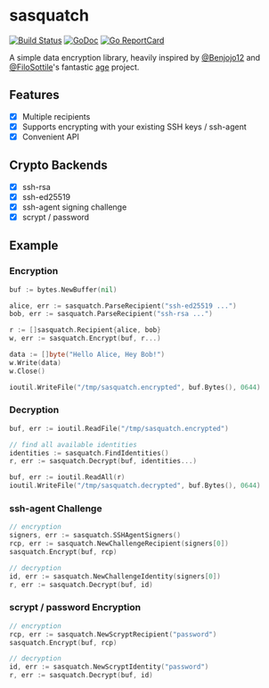 # sasquatch

[![Build Status](https://github.com/muesli/sasquatch/workflows/build/badge.svg)](https://github.com/muesli/sasquatch/actions)
[![GoDoc](https://godoc.org/github.com/golang/gddo?status.svg)](https://godoc.org/github.com/muesli/sasquatch)
[![Go ReportCard](http://goreportcard.com/badge/muesli/sasquatch)](http://goreportcard.com/report/muesli/sasquatch)

A simple data encryption library, heavily inspired by [@Benjojo12](https://github.com/benjojo) and
[@FiloSottile](https://github.com/FiloSottile)'s fantastic [age](https://github.com/FiloSottile/age) project.

## Features

- [x] Multiple recipients
- [x] Supports encrypting with your existing SSH keys / ssh-agent
- [x] Convenient API

## Crypto Backends

- [x] ssh-rsa
- [x] ssh-ed25519
- [x] ssh-agent signing challenge
- [x] scrypt / password

## Example

### Encryption

```go
buf := bytes.NewBuffer(nil)

alice, err := sasquatch.ParseRecipient("ssh-ed25519 ...")
bob, err := sasquatch.ParseRecipient("ssh-rsa ...")

r := []sasquatch.Recipient{alice, bob}
w, err := sasquatch.Encrypt(buf, r...)

data := []byte("Hello Alice, Hey Bob!")
w.Write(data)
w.Close()

ioutil.WriteFile("/tmp/sasquatch.encrypted", buf.Bytes(), 0644)
```

### Decryption

```go
buf, err := ioutil.ReadFile("/tmp/sasquatch.encrypted")

// find all available identities
identities := sasquatch.FindIdentities()
r, err := sasquatch.Decrypt(buf, identities...)

buf, err := ioutil.ReadAll(r)
ioutil.WriteFile("/tmp/sasquatch.decrypted", buf.Bytes(), 0644)
```

### ssh-agent Challenge

```go
// encryption
signers, err := sasquatch.SSHAgentSigners()
rcp, err := sasquatch.NewChallengeRecipient(signers[0])
sasquatch.Encrypt(buf, rcp)

// decryption
id, err := sasquatch.NewChallengeIdentity(signers[0])
r, err := sasquatch.Decrypt(buf, id)
```

### scrypt / password Encryption

```go
// encryption
rcp, err := sasquatch.NewScryptRecipient("password")
sasquatch.Encrypt(buf, rcp)

// decryption
id, err := sasquatch.NewScryptIdentity("password")
r, err := sasquatch.Decrypt(buf, id)
```
